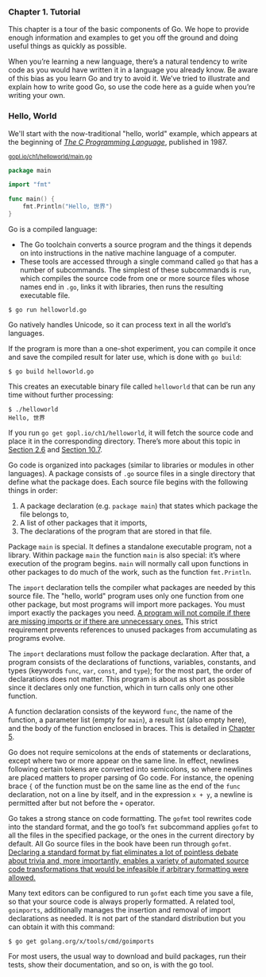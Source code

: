 ### **Chapter 1. Tutorial**

This chapter is a tour of the basic components of Go. We hope to provide enough information and examples to get you off the ground and doing useful things as quickly as possible.

When you’re learning a new language, there’s a natural tendency to write code as you would have written it in a language you already know. Be aware of this bias as you learn Go and try to avoid it. We’ve tried to illustrate and explain how to write good Go, so use the code here as a guide when you’re writing your own.

### Hello, World

We'll start with the now-traditional "hello, world" example, which appears at the beginning of [*The C Programming Language*](https://en.wikipedia.org/wiki/The_C_Programming_Language), published in 1987.

<small>[gopl.io/ch1/helloworld/main.go](https://github.com/shichao-an/gopl.io/blob/master/ch1/helloworld/main.go)</small>

```go
package main

import "fmt"

func main() {
	fmt.Println("Hello, 世界")
}
```

Go is a compiled language:

* The Go toolchain converts a source program and the things it depends on into instructions in the native machine language of a computer.
* These tools are accessed through a single command called `go` that has a number of subcommands. The simplest of these subcommands is `run`, which compiles the source code from one or more source files whose names end in `.go`, links it with libraries, then runs the resulting executable file.

```shell-session
$ go run helloworld.go
```

Go natively handles Unicode, so it can process text in all the world’s languages.

If the program is more than a one-shot experiment, you can compile it once and save the compiled result for later use, which is done with `go build`:

```shell-session
$ go build helloworld.go
```

This creates an executable binary file called `helloworld` that can be run any time without further processing:

```shell-session
$ ./helloworld
Hello, 世界
```

If you run `go get gopl.io/ch1/helloworld`, it will fetch the source code and place it in the corresponding directory. There’s more about this topic in [Section 2.6](ch2.md#packages-and-files) and [Section 10.7](ch10.md#the-go-tool).

Go code is organized into packages (similar to libraries or modules in other languages). A package consists of `.go` source files in a single directory that define what the package does. Each source file begins with the following things in order:

1. A package declaration (e.g. `package main`) that states which package the file belongs to,
2. A list of other packages that it imports,
3. The declarations of the program that are stored in that file.

Package `main` is special. It defines a standalone executable program, not a library. Within package `main` the function `main` is also special: it’s where execution of the program begins. `main` will normally call upon functions in other packages to do much of the work, such as the function `fmt.Println`.

The `import` declaration tells the compiler what packages are needed by this source file. The "hello, world" program uses only one function from one other package, but most programs will import more packages.  You must import exactly the packages you need. <u>A program will not compile if there are missing imports or if there are unnecessary ones.</u> This strict requirement prevents references to unused packages from accumulating as programs evolve.

The `import` declarations must follow the package declaration. After that, a program consists of the declarations of functions, variables, constants, and types (keywords `func`, `var`, `const`, and `type`); for the most part, the order of declarations does not matter. This program is about as short as possible since it declares only one function, which in turn calls only one other function.

A function declaration consists of the keyword `func`, the name of the function, a parameter
list (empty for `main`), a result list (also empty here), and the body of the function enclosed in braces. This is detailed in [Chapter 5](ch5.md).

Go does not require semicolons at the ends of statements or declarations, except where two or more appear on the same line. In effect, newlines following certain tokens are converted into semicolons, so where newlines are placed matters to proper parsing of Go code. For instance, the opening brace `{` of the function must be on the same line as the end of the `func` declaration, not on a line by itself, and in the expression `x + y`, a newline is permitted after but not before the `+` operator.

Go takes a strong stance on code formatting. The `gofmt` tool rewrites code into the standard format, and the go tool’s `fmt` subcommand applies `gofmt` to all the files in the specified package, or the ones in the current directory by default. All Go source files in the book have been run through `gofmt`. <u>Declaring a standard format by fiat eliminates a lot of pointless debate about trivia and, more importantly, enables a variety of automated source code transformations that would be infeasible if arbitrary formatting were allowed.</u>

Many text editors can be configured to run `gofmt` each time you save a file, so that your source code is always properly formatted. A related tool, `goimports`, additionally manages the insertion and removal of import declarations as needed. It is not part of the standard distribution but you can obtain it with this command:

```shell-session
$ go get golang.org/x/tools/cmd/goimports
```

For most users, the usual way to download and build packages, run their tests, show their documentation, and so on, is with the go tool.
